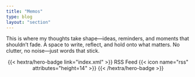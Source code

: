 ```yaml
---
title: "Memos"
type: blog
layout: "section"
---
```


This is where my thoughts take shape—ideas, reminders, and moments that shouldn’t fade. A space to write, reflect, and hold onto what matters. No clutter, no noise—just words that stick.

<div style="text-align: center; margin-top: 1em;">
{{< hextra/hero-badge link="index.xml" >}}
  <span>RSS Feed</span>
  {{< icon name="rss" attributes="height=14" >}}
{{< /hextra/hero-badge >}}
</div>